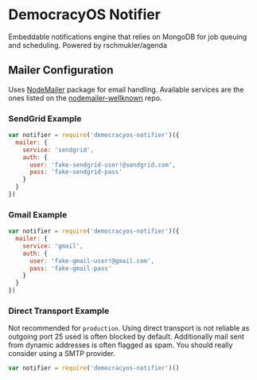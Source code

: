 # DemocracyOS Notifier
Embeddable notifications engine that relies on MongoDB for job queuing and scheduling. Powered by rschmukler/agenda

## Mailer Configuration

Uses [NodeMailer](https://www.npmjs.com/package/nodemailer) package for email handling. Available services are the ones listed on the [nodemailer-wellknown](https://github.com/andris9/nodemailer-wellknown#supported-services) repo.

### SendGrid Example

```javascript
var notifier = require('democracyos-notifier')({
  mailer: {
    service: 'sendgrid',
    auth: {
      user: 'fake-sendgrid-user!@sendgrid.com',
      pass: 'fake-sendgrid-pass'
    }
  }
})
```

### Gmail Example

```javascript
var notifier = require('democracyos-notifier')({
  mailer: {
    service: 'gmail',
    auth: {
      user: 'fake-gmail-user!@gmail.com',
      pass: 'fake-gmail-pass'
    }
  }
})
```

### Direct Transport Example

Not recommended for `production`. Using direct transport is not reliable as outgoing port 25 used is often blocked by default. Additionally mail sent from dynamic addresses is often flagged as spam. You should really consider using a SMTP provider.

```javascript
var notifier = require('democracyos-notifier')()
```
